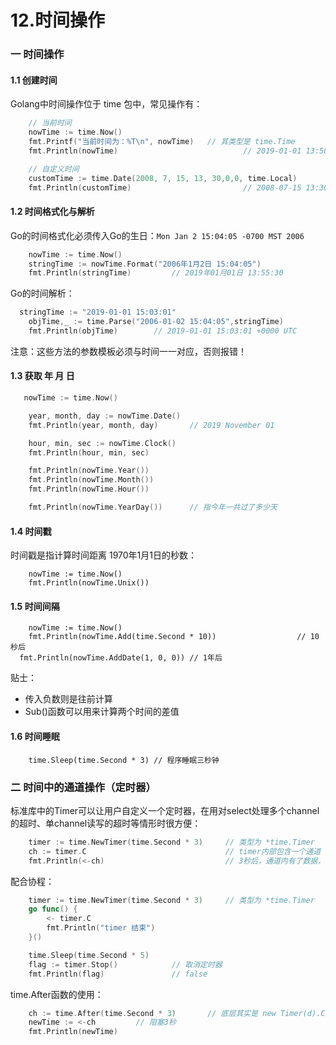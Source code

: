 # 12.时间操作

### 一 时间操作

#### 1.1 创建时间

Golang中时间操作位于 time 包中，常见操作有：

```go
	// 当前时间
	nowTime := time.Now()
	fmt.Printf("当前时间为：%T\n", nowTime)	// 其类型是 time.Time
	fmt.Println(nowTime)							// 2019-01-01 13:50:07.522712 +0800 CST m=+0.000138178

	// 自定义时间
	customTime := time.Date(2008, 7, 15, 13, 30,0,0, time.Local)
	fmt.Println(customTime)							// 2008-07-15 13:30:00 +0800 CST
```

#### 1.2 时间格式化与解析

Go的时间格式化必须传入Go的生日：`Mon Jan 2 15:04:05 -0700 MST 2006`

```go
	nowTime := time.Now()
	stringTime := nowTime.Format("2006年1月2日 15:04:05")
	fmt.Println(stringTime)			// 2019年01月01日 13:55:30
```

Go的时间解析：

```go
  stringTime := "2019-01-01 15:03:01"
	objTime,_ := time.Parse("2006-01-02 15:04:05",stringTime)
	fmt.Println(objTime)		// 2019-01-01 15:03:01 +0000 UTC
```

注意：这些方法的参数模板必须与时间一一对应，否则报错！

#### 1.3 获取 年 月 日

```go
   nowTime := time.Now()

	year, month, day := nowTime.Date()
	fmt.Println(year, month, day)		// 2019 November 01

	hour, min, sec := nowTime.Clock()
	fmt.Println(hour, min, sec)

	fmt.Println(nowTime.Year())
	fmt.Println(nowTime.Month())
	fmt.Println(nowTime.Hour())

	fmt.Println(nowTime.YearDay())		// 指今年一共过了多少天
```

#### 1.4 时间戳

时间戳是指计算时间距离 1970年1月1日的秒数：

```text
	nowTime := time.Now()
	fmt.Println(nowTime.Unix())
```

#### 1.5 时间间隔

```text
	nowTime := time.Now()
	fmt.Println(nowTime.Add(time.Second * 10))  				// 10秒后
  fmt.Println(nowTime.AddDate(1, 0, 0))	// 1年后
```

贴士：

* 传入负数则是往前计算
* Sub\(\)函数可以用来计算两个时间的差值

#### 1.6 时间睡眠

```text
	time.Sleep(time.Second * 3)	// 程序睡眠三秒钟
```

### 二 时间中的通道操作（定时器）

标准库中的Timer可以让用户自定义一个定时器，在用对select处理多个channel的超时、单channel读写的超时等情形时很方便：

```go
	timer := time.NewTimer(time.Second * 3)		// 类型为 *time.Timer
	ch := timer.C								// timer内部包含一个通道
	fmt.Println(<-ch)							// 3秒后，通道内有了数据，可以取出
```

配合协程：

```go
	timer := time.NewTimer(time.Second * 3)		// 类型为 *time.Timer
	go func() {
		<- timer.C
		fmt.Println("timer 结束")
	}()

	time.Sleep(time.Second * 5)
	flag := timer.Stop()			// 取消定时器
    fmt.Println(flag)				// false
```

time.After函数的使用：

```go
	ch := time.After(time.Second * 3)		// 底层其实是 new Timer(d).C
	newTime := <-ch			// 阻塞3秒
	fmt.Println(newTime)
```

